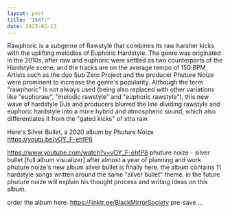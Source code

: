 ```yaml
---
layout: post
title: "1547:"
date: 2025-03-13
---
```


Rawphoric is a subgenre of Rawstyle that combines its raw harsher kicks with the uplifting melodies of Euphoric Hardstyle. The genre was originated in the 2010s, after raw and euphoric were settled as two counterparts of the Hardstyle scene, and the tracks are on the average tempo of 150 BPM. Artists such as the duo Sub Zero Project and the producer Phuture Noize were prominent to increase the genre's popularity. Although the term "rawphoric" is not always used (being also replaced with other variations like "euphoraw", "melodic rawstyle" and "euphoric rawstyle"), this new wave of hardstyle DJs and producers blurred the line dividing rawstyle and euphoric hardstyle into a more hybrid and atmospheric sound, which also differentiates it from the "gated kicks" of xtra raw. 

Here's Silver Bullet, a 2020 album by Phuture Noize
https://youtu.be/vOY_F-ehfP8

https://www.youtube.com/watch?v=vOY_F-ehfP8
phuture noize - silver bullet [full album visualizer]
after almost a year of planning and work phuture noize's new album silver bullet is finally here. 
the album contains 11 hardstyle songs written around the same "silver bullet" theme. in the future phuture noize will explain his thought process and writing ideas on this album.

order the album here: https://linktr.ee/BlackMirrorSociety
pre-save ...
